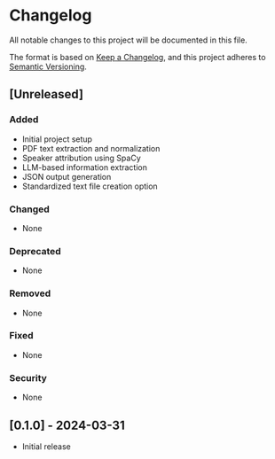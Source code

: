 # Changelog

All notable changes to this project will be documented in this file.

The format is based on [Keep a Changelog](https://keepachangelog.com/en/1.0.0/),
and this project adheres to [Semantic Versioning](https://semver.org/spec/v2.0.0.html).

## [Unreleased]

### Added
- Initial project setup
- PDF text extraction and normalization
- Speaker attribution using SpaCy
- LLM-based information extraction
- JSON output generation
- Standardized text file creation option

### Changed
- None

### Deprecated
- None

### Removed
- None

### Fixed
- None

### Security
- None

## [0.1.0] - 2024-03-31
- Initial release 